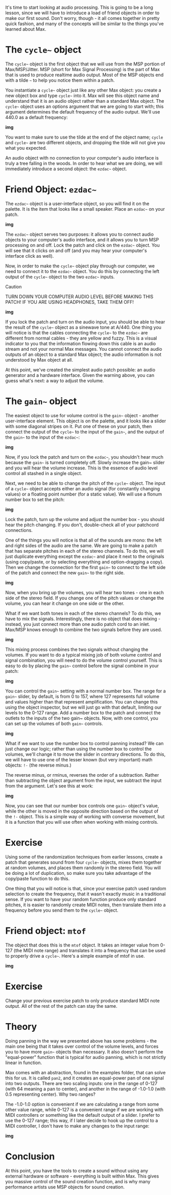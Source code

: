 It's time to start looking at audio processing. This is going to be a long lesson, since we will have to introduce a load of friend objects in order to make our first sound. Don't worry, though - it all comes together in pretty quick fashion, and many of the concepts will be similar to the things you've learned about Max.

# The `cycle~` object
The `cycle~` object is the first object that we will use from the MSP portion of Max/MSP/Jitter. MSP (short for Max Signal Processing) is the part of Max that is used to produce realtime audio output. Most of the MSP objects end with a tilde `~` to help you notice them within a patch.

You instantiate a `cycle~` object just like any other Max object: you create a new object box and type `cycle~` into it. Max will see this object name and understand that it is an audio object rather than a standard Max object. The `cycle~` object uses an options argument that we are going to start with; this argument determines the default frequency of the audio output. We'll use 440.0 as a default frequency:

__img__

You want to make sure to use the tilde at the end of the object name; `cycle` and `cycle~` are two different objects, and dropping the tilde will not give you what you expected.

An audio object with no connection to your computer's audio interface is truly a tree falling in the woods. In order to hear what we are doing, we will immediately introduce a second object: the `ezdac~` object.

# Friend Object: `ezdac~`
The `ezdac~` object is a user-interface object, so you will find it on the palette. It is the item that looks like a small speaker. Place an `ezdac~` on your patch.

__img__

The `ezdac~` object serves two purposes: it allows you to connect audio objects to your computer's audio interface, and it allows you to turn MSP processing on and off. Lock the patch and click on the `ezdac~` object. You will see that it clicks on and off (and you may hear your computer's interface click as well).

Now, in order to make the `cycle~` object play through our computer, we need to connect it to the `ezdac~` object. You do this by connecting the left output of the `cycle~` object to the two `ezdac~` inputs.

> [!CAUTION]
> TURN DOWN YOUR COMPUTER AUDIO LEVEL BEFORE MAKING THIS PATCH! IF YOU ARE USING HEADPHONES, TAKE THEM OFF!

__img__

If you lock the patch and turn on the audio input, you should be able to hear the result of the `cycle~` object as a sinewave tone at A/440. One thing you will notice is that the cables connecting the `cycle~` to the `ezdac~` are different from normal cables - they are yellow and fuzzy. This is a visual indicator to you that the information flowing down this cable is an audio stream and not your normal Max messages. You cannot connect the audio outputs of an object to a standard Max object; the audio information is not understood by Max object at all.

At this point, we've created the simplest audio patch possible: an audio generator and a hardware interface. Given the warning above, you can guess what's next: a way to adjust the volume.

# The `gain~` object
The easiest object to use for volume control is the `gain~` object - another user-interface element. This object is on the palette, and it looks like a slider with some diagonal stripes on it. Put one of these on your patch, then connect the output of the `cycle~` to the input of the `gain~`, and the output of the `gain~` to the input of the `ezdac~`:

__img__

Now, if you lock the patch and turn on the `ezdac~`, you shouldn't hear much because the `gain~` is turned completely off. Slowly increase the gain~ slider and you will hear the volume increase. This is the essence of audio level control all stashed in a single object.

Next, we need to be able to change the pitch of the `cycle~` object. The input of a `cycle~` object accepts either an audio signal (for constantly changing values) or a floating point number (for a static value). We will use a flonum number box to set the pitch:

__img__

Lock the patch, turn up the volume and adjust the number box - you should hear the pitch changing. If you don't, double-check all of your patchcord connections.

One of the things you will notice is that all of the sounds are mono: the left and right sides of the audio are the same. We are going to make a patch that has separate pitches in each of the stereo channels. To do this, we will just duplicate everything except the `ezdac~` and place it next to the originals (using copy/paste, or by selecting everything and option-dragging a copy). Then we change the connection for the first `gain~` to connect to the left side of the patch and connect the new `gain~` to the right side.

__img__

Now, when you bring up the volumes, you will hear two tones - one in each side of the stereo field. If you change one of the pitch values or change the volume, you can hear it change on one side or the other.

What if we want both tones in each of the stereo channels? To do this, we have to mix the signals. Interestingly, there is no object that does mixing - instead, you just connect more than one audio patch cord to an inlet. Max/MSP knows enough to combine the two signals before they are used.

__img__

This mixing process combines the two signals without changing the volumes. If you want to do a typical mixing job of both volume control and signal combination, you will need to do the volume control yourself. This is easy to do by placing the `gain~` control before the signal combine in your patch:

__img__

You can control the `gain~` setting with a normal number box. The range for a `gain~` slider, by default, is from 0 to 157, where 127 represents full volume and values higher than that represent amplification. You can change this using the object inspector, but we will just go with that default, limiting our levels to the 0-127 range. Add a number box to the patch and connect the outlets to the inputs of the two gain~ objects. Now, with one control, you can set up the volumes of both `gain~` controls.

__img__

What if we want to use the number box to control panning instead? We can just change our logic; rather than using the number box to control the volumes, we'll change it to move the slider in contrary directions. To do this, we will have to use one of the lesser known (but very important) math objects: `!-` (the reverse minus.)

The reverse minus, or rminus, reverses the order of a subtraction. Rather than subtracting the object argument from the input, we subtract the input from the argument. Let's see this at work:

__img__

Now, you can see that our number box controls one `gain~` object's value, while the other is moved in the opposite direction based on the output of the `!-` object. This is a simple way of working with converse movement, but it is a function that you will use often when working with mixing controls.

# Exercise
Using some of the randomization techniques from earlier lessons, create a patch that generates sound from four `cycle~` objects, mixes them together at random volumes, and places them randomly in the stereo field. You will be doing a lot of duplication, so make sure you take advantage of the copy/paste function to do this.

One thing that you will notice is that, since your exercise patch used random selection to create the frequency, that it wasn't exactly music in a traditional sense. If you want to have your random function produce only standard pitches, it is easier to randomly create MIDI notes, then translate them into a frequency before you send them to the `cycle~` object.

# Friend object: `mtof`
The object that does this is the `mtof` object. It takes an integer value from 0-127 (the MIDI note range) and translates it into a frequency that can be used to properly drive a `cycle~`. Here's a simple example of mtof in use.

__img__

# Exercise
Change your previous exercise patch to only produce standard MIDI note output. All of the rest of the patch can stay the same.

# Theory
Doing panning in the way we presented above has some problems - the main one being that it takes over control of the volume levels, and forces you to have more `gain~` objects than necessary. It also doesn't perform the "equal-power" function that is typical for audio panning, which is not strictly linear in function.

Max comes with an abstraction, found in the examples folder, that can solve this for us. It is called `pan2`, and it creates an equal-power pan of one signal into two outputs. There are two scaling inputs: one in the range of 0-127 (with 64 meaning a pan to center), and another in the range of -1.0-1.0 (with 0.5 representing center). Why two ranges?

The -1.0-1.0 option is convenient if we are calculating a range from some other value range, while 0-127 is a convenient range if we are working with MIDI controllers or something like the default output of a slider. I prefer to use the 0-127 range; this way, if I later decide to hook up the control to a MIDI controller, I don't have to make any changes to the input range:

__img__

# Conclusion
At this point, you have the tools to create a sound without using any external hardware or software - everything is built within Max. This gives you massive control of the sound creation function, and is why many performance artists use MSP objects for sound creation.
